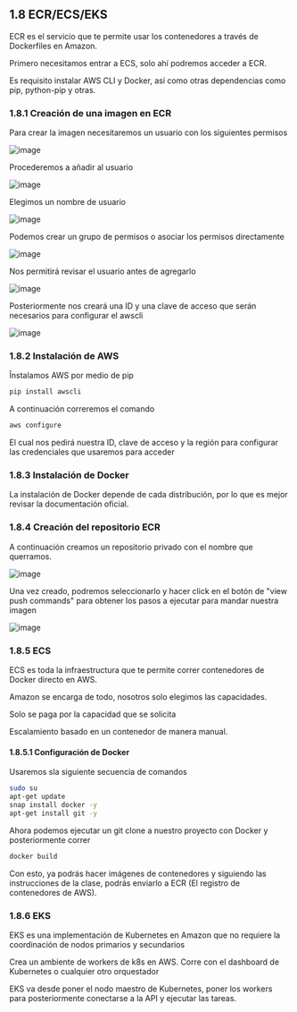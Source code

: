 ## 1.8 ECR/ECS/EKS

ECR es el servicio que te permite usar los contenedores a través de
Dockerfiles en Amazon.

Primero necesitamos entrar a ECS, solo ahí podremos acceder a ECR.

Es requisito instalar AWS CLI y Docker, así como otras dependencias como
pip, python-pip y otras.

### 1.8.1 Creación de una imagen en ECR

Para crear la imagen necesitaremos un usuario con los siguientes
permisos

![image](Notes/CloudComputingAWS/img/CreacionDeUsuarioAWS6.png)

Procederemos a añadir al usuario

![image](Notes/CloudComputingAWS/img/CreacionDeUsuarioAWS5.png)

Elegimos un nombre de usuario

![image](Notes/CloudComputingAWS/img/CreacionDeUsuarioAWS4.png)

Podemos crear un grupo de permisos o asociar los permisos directamente

![image](Notes/CloudComputingAWS/img/CreacionDeUsuarioAWS3.png)

Nos permitirá revisar el usuario antes de agregarlo

![image](Notes/CloudComputingAWS/img/CreacionDeUsuarioAWS2.png)

Posteriormente nos creará una ID y una clave de acceso que serán
necesarios para configurar el awscli

![image](Notes/CloudComputingAWS/img/CreacionDeUsuarioAWS1.png)

### 1.8.2 Instalación de AWS

Înstalamos AWS por medio de pip

``` bash
pip install awscli
```

A continuación correremos el comando

``` bash
aws configure
```

El cual nos pedirá nuestra ID, clave de acceso y la región para
configurar las credenciales que usaremos para acceder

### 1.8.3 Instalación de Docker

La instalación de Docker depende de cada distribución, por lo que es
mejor revisar la documentación oficial.

### 1.8.4 Creación del repositorio ECR

A continuación creamos un repositorio privado con el nombre que
querramos.

![image](Notes/CloudComputingAWS/img/CreacionDeUnRepositorioPrivado.png)

Una vez creado, podremos seleccionarlo y hacer click en el botón de
"view push commands" para obtener los pasos a ejecutar para mandar
nuestra imagen

![image](Notes/CloudComputingAWS/img/PushCommands.png)

### 1.8.5 ECS

ECS es toda la infraestructura que te permite correr contenedores de
Docker directo en AWS.

Amazon se encarga de todo, nosotros solo elegimos las capacidades.

Solo se paga por la capacidad que se solicita

Escalamiento basado en un contenedor de manera manual.

#### 1.8.5.1 Configuración de Docker

Usaremos sla siguiente secuencia de comandos

``` bash
sudo su
apt-get update
snap install docker -y
apt-get install git -y
```

Ahora podemos ejecutar un git clone a nuestro proyecto con Docker y
posteriormente correr

``` bash
docker build
```

Con esto, ya podrás hacer imágenes de contenedores y siguiendo las
instrucciones de la clase, podrás enviarlo a ECR (El registro de
contenedores de AWS).

### 1.8.6 EKS

EKS es una implementación de Kubernetes en Amazon que no requiere la
coordinación de nodos primarios y secundarios

Crea un ambiente de workers de k8s en AWS. Corre con el dashboard de
Kubernetes o cualquier otro orquestador

EKS va desde poner el nodo maestro de Kubernetes, poner los workers para
posteriormente conectarse a la API y ejecutar las tareas.

